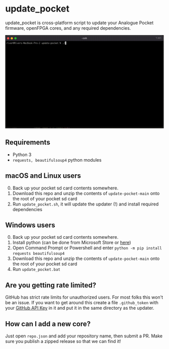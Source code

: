 # update_pocket

update_pocket is cross-platform script to update your Analogue Pocket firmware, openFPGA cores, and any required dependencies.

![](demo.gif)

## Requirements
- Python 3
- `requests, beautifulsoup4` python modules

## macOS and Linux users
0. Back up your pocket sd card contents somewhere.
1. Download this repo and unzip the contents of `update-pocket-main` onto the root of your pocket sd card
2. Run `update_pocket.sh`, it will update the updater (!) and install required dependencies

## Windows users
0. Back up your pocket sd card contents somewhere.
1. Install python (can be done from Microsoft Store or [here](https://www.python.org/downloads/))
2. Open Command Prompt or Powershell and enter `python -m pip install requests beautifulsoup4`
3. Download this repo and unzip the contents of `update-pocket-main` onto the root of your pocket sd card
4. Run `update_pocket.bat`

## Are you getting rate limited?
GitHub has strict rate limits for unauthorized users. For most folks this won't be an issue. If you want to get around this create a file `.github_token` with your [GitHub API Key](https://github.com/settings/tokens) in it and put it in the same directory as the updater.

## How can I add a new core?
Just open `repo.json` and add your repository name, then submit a PR. Make sure you publish a zipped release so that we can find it!
